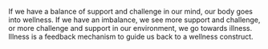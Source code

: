  If we have a balance of support and challenge in our mind, our body goes into wellness. If we have an imbalance, we see more support and challenge, or more challenge and support in our environment, we go towards illness. Illness is a feedback mechanism to guide us back to a wellness construct.